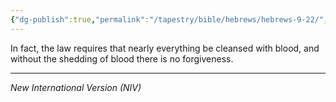 ```yaml
---
{"dg-publish":true,"permalink":"/tapestry/bible/hebrews/hebrews-9-22/","title":"Hebrews 9:22","hide":true,"tags":["bible-verse","bible-verse"],"dgHomeLink":true,"dgShowLocalGraph":true,"dgEnableSearch":true}
---
```


In fact, the law requires that nearly everything be cleansed with blood, and without the shedding of blood there is no forgiveness.

---
*New International Version (NIV)*


